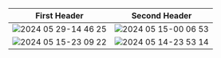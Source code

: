 
| First Header  | Second Header |
| ------------- | ------------- |
| ![2024 05 29-14 46 25](https://github.com/Ugboaja-Uchechi/canvas-sketch-practice/assets/74814780/a41caec8-6337-4c8c-938a-42ff962e18a8)  | ![2024 05 15-00 06 53](https://github.com/Ugboaja-Uchechi/canvas-sketch-practice/assets/74814780/824bf3c4-424d-45c7-9a00-b0f6a77f6bff)  |
| ![2024 05 15-23 09 22](https://github.com/Ugboaja-Uchechi/canvas-sketch-practice/assets/74814780/e92ecd27-77b5-4564-9c10-76abcc6bd4fb)  | ![2024 05 14-23 53 14](https://github.com/Ugboaja-Uchechi/canvas-sketch-practice/assets/74814780/fc42d8bc-c871-402a-a704-ca0e4a747336)  |
